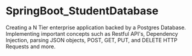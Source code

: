 # SpringBoot_StudentDatabase
Creating a N Tier enterprise application backed by a Postgres Database. Implementing important concepts such as Restful API's, Dependency Injection, parsing JSON objects, POST, GET, PUT, and DELETE HTTP Requests and more.
